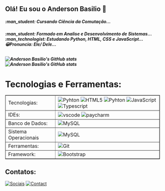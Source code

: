 ## Olá! Eu sou o Anderson Basilio :wave:


  <h5>:man_student: Cursando Ciência da Comutação...
  <h5>:man_student: Formado em Analise e Desenvolvimento de Sistemas...<br>
  :man_technologist: Estudando Python, HTML, CSS e JavaScript...<br>
  😀Pronuncia: Ele/ Dele...
  <br><br>
  


![Anderson Basilio's GitHub stats](https://github-readme-stats.vercel.app/api?username=AndersonBasilio&show_icons=true&theme=radical) <br>
![Anderson Basilio's GitHub stats](https://github-readme-stats.vercel.app/api/top-langs/?username=AndersonBasilio&&theme=radical)
  
<h1>Tecnologias e Ferramentas:</h1>
<table border="">
    <tr>
        <td>Tecnologias:</td>
        <td>
            <img align = "center" alt ="Pyhton" src = "https://img.shields.io/badge/Python-14354C?style=for-the-badge&logo=python&logoColor=white"> 
            <img align = "center" alt ="HTML5" src = "https://img.shields.io/badge/HTML5-E34F26?style=for-the-badge&logo=html5&logoColor=white"> 
            <img align = "center" alt ="Pyhton" src = "https://img.shields.io/badge/CSS3-1572B6?style=for-the-badge&logo=css3&logoColor=white"> 
            <img align = "center" alt ="JavaScript" src = "https://img.shields.io/badge/JavaScript-F7DF1E?style=for-the-badge&logo=javascript&logoColor=black">
            <img align = "center" alt ="Typescript" src = "https://img.shields.io/badge/TypeScript-007ACC?style=for-the-badge&logo=typescript&logoColor=white"
        </td>
    </tr>
    <tr>
        <td>IDEs:</td>
        <td>
            <img align = "center" alt ="vscode" src ="https://img.shields.io/badge/Visual_Studio_Code-0078D4?style=for-the-badge&logo=visual%20studio%20code&logoColor=white)](https://code.visualstudio.com/"> <img align = "center" alt ="paycharm" src ="https://img.shields.io/badge/PyCharm-000000.svg?&style=for-the-badge&logo=PyCharm&logoColor=white)](https://www.jetbrains.com/pt-br/pycharm">
        </td>
    </tr>
    <tr>
        <td>Banco de Dados:</td>
        <td>
            <img align = "center" alt ="MySQL" src = "https://img.shields.io/badge/MySQL-005C84?style=for-the-badge&logo=mysql&logoColor=white">
        </td>
    </tr>
      <tr>
        <td>Sistema Operacionais</td>
        <td><img align = "center" alt ="MySQL" src = "https://img.shields.io/badge/Windows-0078D6?style=for-the-badge&logo=windows&logoColor=white"></td>
    </tr>
    <tr>
        <td>Ferramentas:</td>
        <td>
            <img align = "center" alt ="Git" src = "https://img.shields.io/badge/GIT-E44C30?style=for-the-badge&logo=git&logoColor=white">
        </td>
    </tr>
        <tr>
        <td>Framework:</td>
        <td>
            <img align = "center" alt ="Bootstrap" src = "https://img.shields.io/badge/Bootstrap-563D7C?style=for-the-badge&logo=bootstrap&logoColor=white">
        </td>
    </tr>

</table>

## Contatos:
[![Sociais](https://img.shields.io/badge/LinkedIn-0077B5?style=for-the-badge&logo=linkedin&logoColor=white)](https://www.linkedin.com/in/anderson-santos-4488a5242/)
[![Contact](https://img.shields.io/badge/Gmail-D14836?style=for-the-badge&logo=gmail&logoColor=white)](andersonwylde32@gmail.com)
  
  


